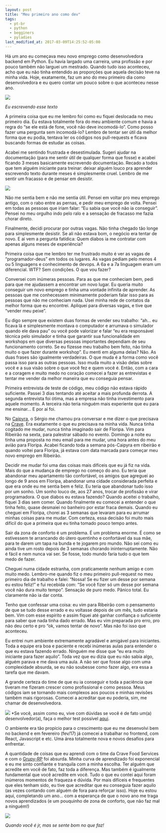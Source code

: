 ```yaml
---
layout: post
title: "Meu primeiro ano como dev"
tags:
  - pt-br
  - python
  - begginers
  - pyladies
last_modified_at: 2017-03-09T14:25:52-05:00
---
```


Há um ano eu começava meu novo emprego como desenvolvedora backend em Python. 
Eu havia largado uma carreira, uma profissão e por pouco também não larguei um mestrado.
Quando tudo isso aconteceu, acho que eu não tinha entendido as proporções que aquela decisão teve na minha vida. 
Hoje, exatamente, faz um ano do meu primeiro dia como desenvolvedora e eu quero contar um pouco sobre o que aconteceu nesse ano.

![](https://cdn-images-1.medium.com/max/800/1*Qiu_GZhqLl-U1YFbghTN2A.gif)

*Eu escrevendo esse texto*

A primeira coisa que eu me lembro foi como eu fiquei deslocada no meu primeiro dia. Eu estava totalmente fora do meu ambiente comum e havia a regra do “se ele está de fone, você não deve incomodá-lo”. Como posso fazer uma pergunta sem incomodá-lo? Lembro de tentar ser útil da melhor forma que eu podia, tentava ler os códigos nos pull-requests e ficava buscando formas de estudar as coisas.

Acabei me sentindo frustrada e desestimulada. Sugeri ajudar na documentação (para me sentir útil de qualquer forma que fosse) e acabei ficando 3 meses basicamente escrevendo documentação. Recado a todos que tem alguém iniciante para treinar: deixar alguém louco pra aprender escrevendo texto durante meses é simplesmente cruel. Lembro de me sentir um fracasso e de pensar em desistir.

![](https://cdn-images-1.medium.com/max/600/1*bQpZeR8s-hryNGa2EPVQ4A.gif)

Não me sentia bem e não me sentia útil. Pensei em voltar pro meu emprego antigo, com o rabo entre as pernas, e pedir meu emprego de volta. Pensei em todas as pessoas que iriam falar: “Eu sabia que você não ia conseguir”. Pensei no meu orgulho indo pelo ralo e a sensação de fracasso me fazia chorar direto.

Finalmente, decidi procurar por outras vagas. Não tinha chegado tão longe para simplesmente desistir. Se ali não estava bom, o negócio era tentar de novo. E ai vem a pergunta fatídica: Quem diabos ia me contratar com apenas alguns meses de experiência?

Primeira coisa que me lembro ter me frustrado muito é ver as vagas de “programador-deus” em todos os lugares. As vagas pediam pelo menos 4 ou 5 linguagens e conhecimento de devops. A 6a e a 7a linguagem eram um diferencial. WTF? Sem condições. O que vou fazer?

Conversei com inúmeras pessoas. Para as que me conheciam bem, pedi para que me ajudassem a encontrar um novo lugar. Eu queria muito conseguir um novo emprego e tinha uma vontade infinita de aprender. As pessoas que me conhecessem minimamente poderiam falar isso para as pessoas que não me conheciam nada. Usei minha rede de contatos da melhor forma que eu encontrei. Apliquei para diversas vagas, e tive que “vender meu peixe”.

Eu digo sempre que existem duas formas de vender seu trabalho: “ah… eu ficava lá e simplesmente montava o computador e arrumava o simulador quando ele dava pau” ou você pode valorizar e falar “eu era responsável técnica pelo simulador e tinha que garantir sua funcionalidade em workshops em que diversas pessoas importantes dependiam de seu funcionamento correto. Se eu fizesse meu trabalho bem feito, não tinha muito o que fazer durante workshop”. Eu menti em alguma delas? Não. As duas frases são igualmente verdadeiras. O que muda é a forma como você passa isso para as outras pessoas. Isso muda muito a visão delas sobre você e a sua visão sobre o que você fez e quem você é. Então, com a cara e a coragem e muito medo no coração comecei a fazer as entrevistas e tentar me vender da melhor maneira que eu conseguia pensar.

Primeira entrevista de teste de código, meu código não estava rápido suficiente. Passei 3 dias tentando até aceitar a mais profunda derrota. A segunda entrevista foi ótima, mas a empresa não tinha investimento para aquele momento. A terceira não teria ninguém mais experiente que eu para me ensinar… E por aí foi.

No [Caipyra](http://caipyra.python.org.br/), o Sérgio me chamou pra conversar e me dizer o que precisava na [Crave](https://sourcewhatsgood.com/). Era exatamente o que eu precisava na minha vida.
Nunca tinha cogitado me mudar, nunca tinha imaginado sair de Floripa. Vim para Ribeirão na sexta, para palestrar sábado no evento. Domingo a noite eu tinha uma proposta no meu email para me mudar, uma hora antes do meu avião para Floripa. Acabei ficando toda a semana pós-Caipyra em ribeirão e quando voltei para Floripa, já estava com data marcada para começar meu novo emprego em Ribeirão.

Decidir me mudar foi uma das coisas mais difíceis que eu já fiz na vida. Mais do que a mudança de emprego no começo do ano. Eu teria que abandonar meu apartamento tão confortável, os amigos que agreguei ao longo de 9 anos em Floripa, abandonar uma cidade considerada perfeita e que era onde eu me sentia bem e feliz. Eu teria que abandonar tudo isso por um sonho. Um sonho louco de, aos 27 anos, trocar de profissão e virar programadora. O que diabos eu estava fazendo? Quando aceitei o trabalho, fiquei 3 dias sem comer. Quando finalmente eu comecei a entender o que tinha feito, quase desmaiei no banheiro por estar fraca demais. Quando eu cheguei em Floripa, chorei as 3 semanas que levaram para eu arrumar minhas coisas para me mudar. Com certeza, essa decisão foi muito mais difícil do que a primeira que eu tinha tomado pouco tempo antes.

Sair da zona de conforto é um problema. É um problema enorme. É como se estivessem te arrancando do útero quentinho e confortável da sua mãe, para te darem um tapa na bunda e te jogarem pro mundo. Não sei como eu ainda tive um rosto depois de 3 semanas chorando ininterruptamente. Não é fácil e nem nunca vai ser. Se fosse, todo mundo faria tudo o que tem medo de fazer.

Cheguei numa cidade estranha, com praticamente nenhum amigo e com muito medo. Lembro-me quando fiz o meu primeiro pull-request no meu primeiro dia de trabalho e falei: “Nossa! Se eu fizer um desse por semana eu estou feliz!” e fui recebida com: “Se você fizer só um desse por semana você não dura muito tempo”. Sensação de puro medo. Pânico total. Eu claramente não ia dar conta.

Tenho que confessar uma coisa: eu vim para Ribeirão com o pensamento de que se tudo desse errado e eu voltasse depois de um mês, tudo estaria bem. Vim com esse espírito e assim fiquei até ganhar confiança o suficiente para saber que nada tinha dado errado. Mas eu vim preparada pro erro, pro não deu certo e pro “ok, vamos tentar de novo”. Mas não foi isso que aconteceu.

Eu entrei num ambiente extremamente agradável e amigável para iniciantes. Toda a equipe era boa e paciente e recebi inúmeras aulas para entender o que eu estava fazendo errado. Ninguém me disse que “eu era muito iniciante para fazer aquilo”. Toda vez que eu dizia que eu não sabia algo, alguém parava e me dava uma aula. A não ser que fosse algo com uma complexidade absurda, se eu não soubesse como fazer algo, era essa a tarefa que me davam.

A grande certeza do time de que eu ia conseguir e toda a paciência que tiveram me fizeram crescer como profissional e como pessoa. Meus códigos iam se tornando mais complexos aos poucos e minhas revisões também mais rigorosas. Comecei a acreditar que eu poderia, sim, me chamar de desenvolvedora.

![](https://cdn-images-1.medium.com/max/800/1*LEfoslhsQTRcopJPLHauiQ.gif)
*Se você, assim como eu, vive com dúvidas se você é de fato um(a) desenvolvedor(a), faça o melhor test possível [aqui](http://amiarealdev.com/#).

O ambiente era tão propício para o crescimento que eu me desenvolvi bem no backend e em fevereiro (fev/17) já comecei a trabalhar no frontend, com React, Javascript e etc. Uma área totalmente nova e novos desafios para enfrentar.

A quantidade de coisas que eu aprendi com o time da Crave Food Services e com o [Grupy-RP](https://www.facebook.com/grupyrp/?fref=ts) foi absurda. Minha curva de aprendizado foi exponencial e eu me sinto confiante e tranquila com a minha escolha. Ter alguém que acredite em você de fato, faz toda a diferença. Mas também é igualmente fundamental que você acredite em você. Tudo o que eu contei aqui foram inúmeros momentos de fraqueza e dúvida. Por mais difíceis e frequentes que eles tenham sido, eu tive que acreditar que eu conseguia fazer aquilo (as vezes contando com alguém de fora para reforçar isso). 
Hoje eu estou aqui, completando um ano… com a esperança de que o novo ano me traga novos aprendizados (e um pouquinho de zona de conforto, que não faz mal a ninguém!)

![](https://cdn-images-1.medium.com/max/800/1*Yh2x0_YKq28sW_yKyygc3Q.gif)

*Quando você é jr, mas se sente bom no que faz!*

